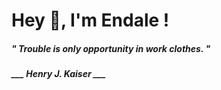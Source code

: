 <h1 title="head"> Hey 👋, I'm Endale !</h1>

**<h5><i>" Trouble is only opportunity in work clothes. "</i></h5>**

*<b>___ Henry J. Kaiser ___</b>*
